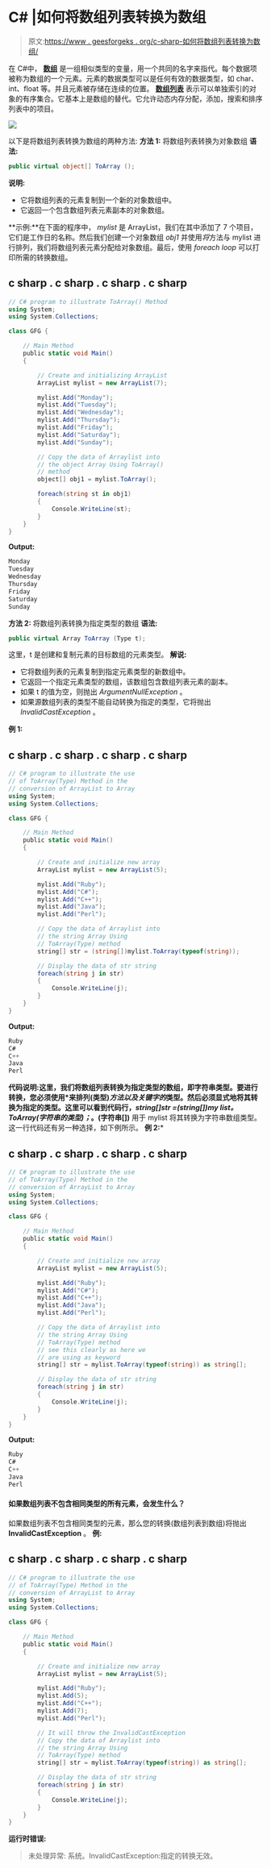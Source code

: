 # C# |如何将数组列表转换为数组

> 原文:[https://www . geesforgeks . org/c-sharp-如何将数组列表转换为数组/](https://www.geeksforgeeks.org/c-sharp-how-to-convert-an-arraylist-to-array/)

在 C#中， [**数组**](https://www.geeksforgeeks.org/c-sharp-arrays/) 是一组相似类型的变量，用一个共同的名字来指代。每个数据项被称为数组的一个元素。元素的数据类型可以是任何有效的数据类型，如 char、int、float 等。并且元素被存储在连续的位置。
[**数组列表**](https://www.geeksforgeeks.org/c-arraylist-class/) 表示可以单独索引的对象的有序集合。它基本上是数组的替代。它允许动态内存分配，添加，搜索和排序列表中的项目。

![](img/c60d36f71a3d10e2bb1478880dabe269.png)

以下是将数组列表转换为数组的两种方法:
**方法 1:** 将数组列表转换为对象数组
**语法:**

```cs
public virtual object[] ToArray ();
```

**说明:**

*   它将数组列表的元素复制到一个新的对象数组中。
*   它返回一个包含数组列表元素副本的对象数组。

**示例:**在下面的程序中， *mylist* 是 ArrayList，我们在其中添加了 7 个项目，它们是工作日的名称。然后我们创建一个对象数组 *obj1* 并使用*将*方法与 mylist 进行排列，我们将数组列表元素分配给对象数组。最后，使用 *foreach loop* 可以打印所需的转换数组。

## c sharp . c sharp . c sharp . c sharp

```cs
// C# program to illustrate ToArray() Method
using System;
using System.Collections;

class GFG {

    // Main Method
    public static void Main()
    {

        // Create and initializing ArrayList
        ArrayList mylist = new ArrayList(7);

        mylist.Add("Monday");
        mylist.Add("Tuesday");
        mylist.Add("Wednesday");
        mylist.Add("Thursday");
        mylist.Add("Friday");
        mylist.Add("Saturday");
        mylist.Add("Sunday");

        // Copy the data of Arraylist into
        // the object Array Using ToArray()
        // method
        object[] obj1 = mylist.ToArray();

        foreach(string st in obj1)
        {
            Console.WriteLine(st);
        }
    }
}
```

**Output:** 

```cs
Monday
Tuesday
Wednesday
Thursday
Friday
Saturday
Sunday
```

**方法 2:** 将数组列表转换为指定类型的数组
**语法:**

```cs
public virtual Array ToArray (Type t);
```

这里，t 是创建和复制元素的目标数组的元素类型。
**解说:**

*   它将数组列表的元素复制到指定元素类型的新数组中。
*   它返回一个指定元素类型的数组，该数组包含数组列表元素的副本。
*   如果 t 的值为空，则抛出 *ArgumentNullException* 。
*   如果源数组列表的类型不能自动转换为指定的类型，它将抛出 *InvalidCastException* 。

**例 1:**

## c sharp . c sharp . c sharp . c sharp

```cs
// C# program to illustrate the use
// of ToArray(Type) Method in the
// conversion of ArrayList to Array
using System;
using System.Collections;

class GFG {

    // Main Method
    public static void Main()
    {

        // Create and initialize new array
        ArrayList mylist = new ArrayList(5);

        mylist.Add("Ruby");
        mylist.Add("C#");
        mylist.Add("C++");
        mylist.Add("Java");
        mylist.Add("Perl");

        // Copy the data of Arraylist into
        // the string Array Using
        // ToArray(Type) method
        string[] str = (string[])mylist.ToArray(typeof(string));

        // Display the data of str string
        foreach(string j in str)
        {
            Console.WriteLine(j);
        }
    }
}
```

**Output:** 

```cs
Ruby
C#
C++
Java
Perl
```

**代码说明:**这里，我们将数组列表转换为指定类型的数组，即字符串类型。要进行转换，您必须使用*来排列(类型)*方法以及关键字的*类型。然后必须显式地将其转换为指定的类型。这里可以看到代码行，*string[]str =(string[])my list。ToArray(字符串的类型)；*。**(字符串[])** 用于 mylist 将其转换为字符串数组类型。这一行代码还有另一种选择，如下例所示。
**例 2:*** 

## c sharp . c sharp . c sharp . c sharp

```cs
// C# program to illustrate the use
// of ToArray(Type) Method in the
// conversion of ArrayList to Array
using System;
using System.Collections;

class GFG {

    // Main Method
    public static void Main()
    {

        // Create and initialize new array
        ArrayList mylist = new ArrayList(5);

        mylist.Add("Ruby");
        mylist.Add("C#");
        mylist.Add("C++");
        mylist.Add("Java");
        mylist.Add("Perl");

        // Copy the data of Arraylist into
        // the string Array Using
        // ToArray(Type) method
        // see this clearly as here we
        // are using as keyword
        string[] str = mylist.ToArray(typeof(string)) as string[];

        // Display the data of str string
        foreach(string j in str)
        {
            Console.WriteLine(j);
        }
    }
}
```

**Output:** 

```cs
Ruby
C#
C++
Java
Perl
```

#### 如果数组列表不包含相同类型的所有元素，会发生什么？

如果数组列表不包含相同类型的元素，那么您的转换(数组列表到数组)将抛出 **InvalidCastException** 。
**例:**

## c sharp . c sharp . c sharp . c sharp

```cs
// C# program to illustrate the use
// of ToArray(Type) Method in the
// conversion of ArrayList to Array
using System;
using System.Collections;

class GFG {

    // Main Method
    public static void Main()
    {

        // Create and initialize new array
        ArrayList mylist = new ArrayList(5);

        mylist.Add("Ruby");
        mylist.Add(5);
        mylist.Add("C++");
        mylist.Add(7);
        mylist.Add("Perl");

        // It will throw the InvalidCastException
        // Copy the data of Arraylist into
        // the string Array Using
        // ToArray(Type) method
        string[] str = mylist.ToArray(typeof(string)) as string[];

        // Display the data of str string
        foreach(string j in str)
        {
            Console.WriteLine(j);
        }
    }
}
```

**运行时错误:**

> 未处理异常:
> 系统。InvalidCastException:指定的转换无效。
